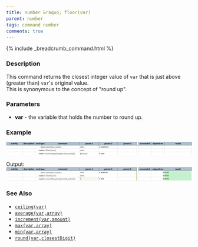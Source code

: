 ```yaml
---
title: number &raquo; floor(var)
parent: number
tags: command number
comments: true
---
```

{% include _breadcrumb_command.html %}

### Description
This command returns the closest integer value of `var` that is just above (greater than) `var`'s original value.  
This is synonymous to the concept of "round up".


### Parameters
- **var** - the variable that holds the number to round up.


### Example
![script](image/floor_01.png)

Output:<br/>
![output](image/floor_02.png)


### See Also
- [`ceiling(var)`](ceiling(var))
- [`average(var,array)`](average(var,array))
- [`increment(var,amount)`](increment(var,amount))
- [`max(var,array)`](max(var,array))
- [`min(var,array)`](min(var,array))
- [`round(var,closestDigit)`](round(var,closestDigit))